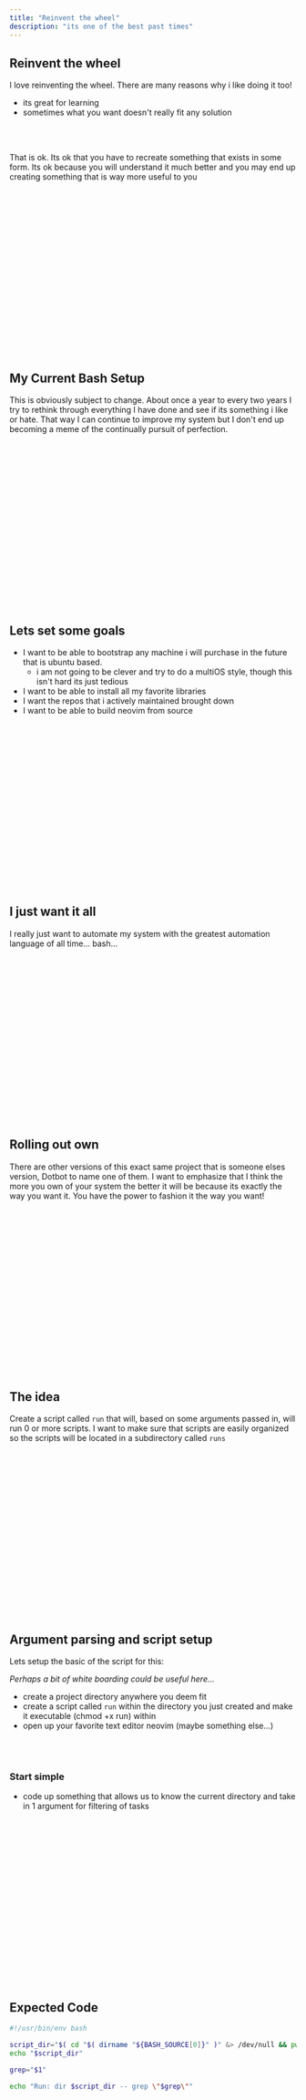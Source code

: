 ```yaml
---
title: "Reinvent the wheel"
description: "its one of the best past times"
---
```


## Reinvent the wheel
I love reinventing the wheel.  There are many reasons why i like doing it too!
* its great for learning
* sometimes what you want doesn't really fit any solution

<br>
<br>

That is ok.  Its ok that you have to recreate something that exists in some
form.  Its ok because you will understand it much better and you may end up
creating something that is way more useful to you

<br>
<br>
<br>
<br>
<br>
<br>
<br>
<br>
<br>
<br>
<br>
<br>
<br>
<br>
<br>
<br>
<br>

## My Current Bash Setup
This is obviously subject to change.  About once a year to every two years I
try to rethink through everything I have done and see if its something i like
or hate.  That way I can continue to improve my system but I don't end up
becoming a meme of the continually pursuit of perfection.

<br>
<br>
<br>
<br>
<br>
<br>
<br>
<br>
<br>
<br>
<br>
<br>
<br>
<br>
<br>
<br>
<br>

## Lets set some goals
* I want to be able to bootstrap any machine i will purchase in the future that is ubuntu based.
  * i am not going to be clever and try to do a multiOS style, though this isn't hard its just tedious
* I want to be able to install all my favorite libraries
* I want the repos that i actively maintained brought down
* I want to be able to build neovim from source

<br>
<br>
<br>
<br>
<br>
<br>
<br>
<br>
<br>
<br>
<br>
<br>
<br>
<br>
<br>
<br>
<br>

## I just want it all
I really just want to automate my system with the greatest automation language
of all time... bash...

<br>
<br>
<br>
<br>
<br>
<br>
<br>
<br>
<br>
<br>
<br>
<br>
<br>
<br>
<br>
<br>
<br>

## Rolling out own
There are other versions of this exact same project that is someone elses
version, Dotbot to name one of them.  I want to emphasize that I think the more
you own of your system the better it will be because its exactly the way you
want it.  You have the power to fashion it the way you want!

<br>
<br>
<br>
<br>
<br>
<br>
<br>
<br>
<br>
<br>
<br>
<br>
<br>
<br>
<br>
<br>
<br>

## The idea
Create a script called `run` that will, based on some arguments passed in,
will run 0 or more scripts.  I want to make sure that scripts are easily
organized so the scripts will be located in a subdirectory called `runs`

<br>
<br>
<br>
<br>
<br>
<br>
<br>
<br>
<br>
<br>
<br>
<br>
<br>
<br>
<br>
<br>
<br>

## Argument parsing and script setup
Lets setup the basic of the script for this:

*Perhaps a bit of white boarding could be useful here...*

* create a project directory anywhere you deem fit
* create a script called `run` within the directory you just created and make it executable (chmod +x run) within
* open up your favorite text editor neovim (maybe something else...)

<br>
<br>

### Start simple
* code up something that allows us to know the current directory and take in 1 argument for filtering of tasks

<br>
<br>
<br>
<br>
<br>
<br>
<br>
<br>
<br>
<br>
<br>
<br>
<br>
<br>
<br>
<br>
<br>

## Expected Code
```bash
#!/usr/bin/env bash

script_dir="$( cd "$( dirname "${BASH_SOURCE[0]}" )" &> /dev/null && pwd )"
echo "$script_dir"

grep="$1"

echo "Run: dir $script_dir -- grep \"$grep\""
```

<br>
<br>
<br>
<br>
<br>
<br>
<br>
<br>
<br>
<br>
<br>
<br>
<br>
<br>
<br>
<br>
<br>

## But how do we run scripts?
* we need to use our current script location to figure out all the available
  scripts and run them one by one and if we have a mask/filter/grep then use
  that to prevent any extra execution

* coding time...

<br>
<br>
<br>
<br>
<br>
<br>
<br>
<br>
<br>
<br>
<br>
<br>
<br>
<br>
<br>
<br>
<br>

## Expected Code

```bash
# ... previous section ...

pushd @script_dir 2> /dev/null
scripts=`find runs2 -maxdepth 1 -mindepth 1 -executable`
popd 2> /dev/null

for s in $scripts; do
    if echo $s | grep -vq "$grep"; then
        echo "filtering: $s"
        continue
    fi

    ./$scripts_dir/$s
done
```

<br>
<br>
<br>
<br>
<br>
<br>
<br>
<br>
<br>
<br>
<br>
<br>
<br>
<br>
<br>
<br>
<br>

## Quick Note
why single bracket comparison ?

```bash
if [ ! -z "$myvar" ]; then ...
```
why double bracket comparison ?

```bash
if [[ $myvar == "" ]]; then ...
```

why no bracket comparison ?

```bash
if echo $myvar | grep -q "hello world"; then ...
```

<br>
<br>
<br>
<br>
<br>
<br>
<br>
<br>
<br>
<br>
<br>
<br>
<br>
<br>
<br>
<br>
<br>

## Back to the program
We officially have our files being ran and we have filtering, and this is great.

But what if we need to debug this bash script?  We don't really have a way
other than add a bunch of print statements and potentially run some side
effects we were not expecting

<br>
<br>
<br>
<br>
<br>
<br>
<br>
<br>
<br>
<br>
<br>
<br>
<br>
<br>
<br>
<br>
<br>

## Expected Code
Here is the full code up to this point

```bash
#!/usr/bin/env bash

script_dir="$( cd "$( dirname "${BASH_SOURCE[0]}" )" &> /dev/null && pwd )"
echo "$script_dir"

grep=""
dry="0"

while [[ $# > 0 ]]; do
    if [[ $1 == "--dry" ]]; then
        dry="1"
    else
        grep=$1
    fi
    shift
done

log() {
    if [[ $dry == "1" ]]; then
        echo "[DRY_RUN]: $1"
    else
        echo $1
    fi
}

log "run \$grep \"$grep\""

pushd @script_dir 2> /dev/null
scripts=`find runs2 -maxdepth 1 -mindepth 1 -executable`
popd 2> /dev/null

for s in $scripts; do
    if echo $s | grep -vq "$grep"; then
        log "filtering: $s"
        continue
    fi

    log "executing: $scripts_dir/$s"
    if [[ $dry == "0" ]]; then
        ./$scripts_dir/$s
    fi
done
```

<br>
<br>
<br>
<br>
<br>
<br>
<br>
<br>
<br>
<br>
<br>
<br>
<br>
<br>
<br>
<br>
<br>

## Lets create neovim installation
Lets do what we did in ansible but for the neovim script

<br>
<br>
<br>
<br>
<br>
<br>
<br>
<br>
<br>
<br>
<br>
<br>
<br>
<br>
<br>
<br>
<br>

## Expected Code
This is for `runs/neovim`

```bash
version="v0.10.2"
if [ ! -z $NVIM_VERSION ]; then
    version="$NVIM_VERSION"
fi

echo "version: \"$version\""

# neovim btw
if [ ! -d $HOME/neovim ]; then
    git clone https://github.com/neovim/neovim.git $HOME/neovim
    sudo apt -y install cmake gettext lua5.1 liblua5.1-0-dev
fi

git -C ~/neovim fetch --all
git -C ~/neovim checkout $version

make -C ~/neovim clean
make -C ~/neovim CMAKE_BUILD_TYPE=RelWithDebInfo
sudo make -C ~/neovim install
```

<br>
<br>
<br>
<br>
<br>
<br>
<br>
<br>
<br>
<br>
<br>
<br>
<br>
<br>
<br>
<br>
<br>

## Boom!
We now have a script that is easily extensible for setting up our environment

* You can add as many scripts as you would like
* You can filter which scripts get ran
* You can easily edit those scripts to be exactly what you want

<br>
<br>
<br>
<br>
<br>
<br>
<br>
<br>
<br>
<br>
<br>
<br>
<br>
<br>
<br>
<br>
<br>

## Some cons
* Bash sort of sucks..
* Keeping things up date is easy to forget
* Making it OS independent is a bit of a pain in the ass
  * i would argue equally painful as ansible

<br>
<br>
<br>
<br>
<br>
<br>
<br>
<br>
<br>
<br>
<br>
<br>
<br>
<br>
<br>
<br>
<br>

## Other thoughts on dry runs
You `export DRY_RUN` during the dry run checks and then run every script and
let your scripts be the ones that tell you what it would be doing instead of
doing it.

I just find that amount of logic though nice can also be a huge pain

<br>
<br>
<br>
<br>
<br>
<br>
<br>
<br>
<br>
<br>
<br>
<br>
<br>
<br>
<br>
<br>
<br>

